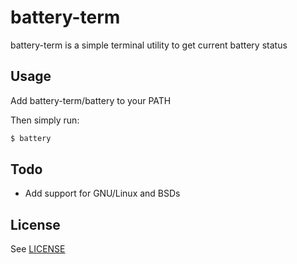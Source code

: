 # battery-term

battery-term is a simple terminal utility to get current battery status 

## Usage

Add battery-term/battery to your PATH

Then simply run:

```bash
$ battery 
```

## Todo

- Add support for GNU/Linux and BSDs

## License

See [LICENSE](LICENSE.md)

